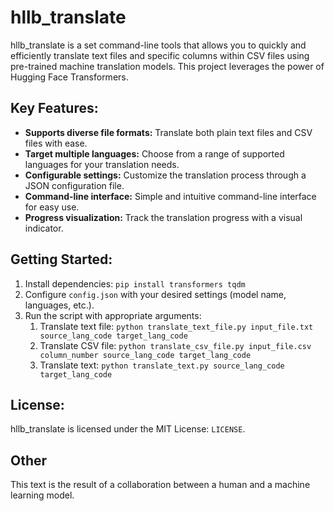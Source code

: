 # hllb_translate

hllb_translate is a set command-line tools that allows you to quickly and efficiently translate text files and specific columns within CSV files using pre-trained machine translation models. This project leverages the power of Hugging Face Transformers.

## Key Features:

- **Supports diverse file formats:** Translate both plain text files and CSV files with ease.
- **Target multiple languages:** Choose from a range of supported languages for your translation needs.
- **Configurable settings:** Customize the translation process through a JSON configuration file.
- **Command-line interface:** Simple and intuitive command-line interface for easy use.
- **Progress visualization:** Track the translation progress with a visual indicator.

## Getting Started:

1. Install dependencies: `pip install transformers tqdm`
2. Configure `config.json` with your desired settings (model name, languages, etc.).
3. Run the script with appropriate arguments:
   1. Translate text file: `python translate_text_file.py input_file.txt source_lang_code target_lang_code`
   2. Translate CSV file: `python translate_csv_file.py input_file.csv column_number source_lang_code target_lang_code`
   3. Translate text: `python translate_text.py source_lang_code target_lang_code` 

## License:

hllb_translate is licensed under the MIT License: `LICENSE`.

## Other 

This text is the result of a collaboration between a human and a machine learning model.